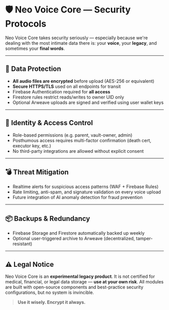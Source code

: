 # 🛡 Neo Voice Core — Security Protocols

Neo Voice Core takes security seriously — especially because we're dealing with the most intimate data there is: your **voice**, your **legacy**, and sometimes your **final words**.

---

## 🔐 Data Protection

- **All audio files are encrypted** before upload (AES-256 or equivalent)
- **Secure HTTPS/TLS** used on all endpoints for transit
- Firebase Authentication required for **all access**
- Firestore rules restrict reads/writes to owner UID only
- Optional Arweave uploads are signed and verified using user wallet keys

---

## 🧠 Identity & Access Control

- Role-based permissions (e.g. parent, vault-owner, admin)
- Posthumous access requires multi-factor confirmation (death cert, executor key, etc.)
- No third-party integrations are allowed without explicit consent

---

## 💣 Threat Mitigation

- Realtime alerts for suspicious access patterns (WAF + Firebase Rules)
- Rate limiting, anti-spam, and signature validation on every voice upload
- Future integration of AI anomaly detection for fraud prevention

---

## 📦 Backups & Redundancy

- Firebase Storage and Firestore automatically backed up weekly
- Optional user-triggered archive to Arweave (decentralized, tamper-resistant)

---

## ⚠️ Legal Notice

Neo Voice Core is an **experimental legacy product**. It is not certified for medical, financial, or legal data storage — **use at your own risk**. All modules are built with open-source components and best-practice security configurations, but no system is invincible.

> **Use it wisely. Encrypt it always.**
